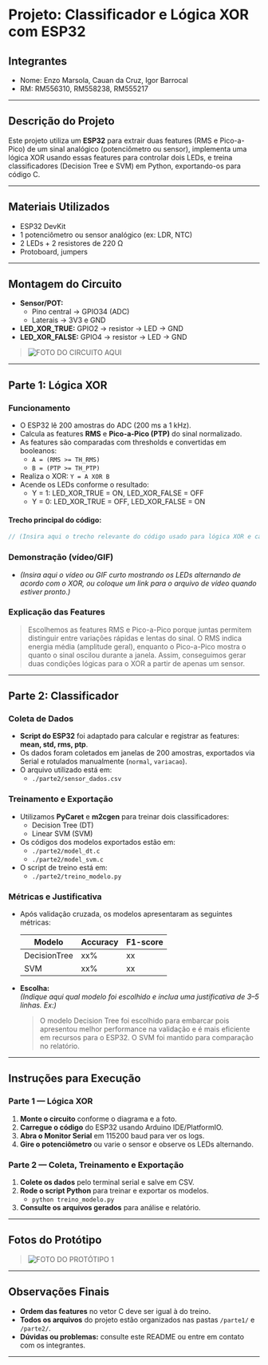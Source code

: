 # Projeto: Classificador e Lógica XOR com ESP32

## Integrantes
- Nome: Enzo Marsola, Cauan da Cruz, Igor Barrocal
- RM: RM556310, RM558238, RM555217

---

## Descrição do Projeto

Este projeto utiliza um **ESP32** para extrair duas features (RMS e Pico-a-Pico) de um sinal analógico (potenciômetro ou sensor), implementa uma lógica XOR usando essas features para controlar dois LEDs, e treina classificadores (Decision Tree e SVM) em Python, exportando-os para código C.

---

## Materiais Utilizados

- ESP32 DevKit
- 1 potenciômetro ou sensor analógico (ex: LDR, NTC)
- 2 LEDs + 2 resistores de 220 Ω
- Protoboard, jumpers

---

## Montagem do Circuito

- **Sensor/POT:**  
  - Pino central → GPIO34 (ADC)  
  - Laterais → 3V3 e GND
- **LED_XOR_TRUE:** GPIO2 → resistor → LED → GND
- **LED_XOR_FALSE:** GPIO4 → resistor → LED → GND

> ![FOTO DO CIRCUITO AQUI](parte2/Image.jpg)  

---

## Parte 1: Lógica XOR

### Funcionamento

- O ESP32 lê 200 amostras do ADC (200 ms a 1 kHz).
- Calcula as features **RMS** e **Pico-a-Pico (PTP)** do sinal normalizado.
- As features são comparadas com thresholds e convertidas em booleanos:
  - `A = (RMS >= TH_RMS)`
  - `B = (PTP >= TH_PTP)`
- Realiza o XOR: `Y = A XOR B`
- Acende os LEDs conforme o resultado:
  - Y = 1: LED_XOR_TRUE = ON, LED_XOR_FALSE = OFF
  - Y = 0: LED_XOR_TRUE = OFF, LED_XOR_FALSE = ON

#### Trecho principal do código:
```cpp
// (Insira aqui o trecho relevante do código usado para lógica XOR e cálculo das features)
```

### Demonstração (vídeo/GIF)
- *(Insira aqui o vídeo ou GIF curto mostrando os LEDs alternando de acordo com o XOR, ou coloque um link para o arquivo de vídeo quando estiver pronto.)*

### Explicação das Features

> Escolhemos as features RMS e Pico-a-Pico porque juntas permitem distinguir entre variações rápidas e lentas do sinal. O RMS indica energia média (amplitude geral), enquanto o Pico-a-Pico mostra o quanto o sinal oscilou durante a janela. Assim, conseguimos gerar duas condições lógicas para o XOR a partir de apenas um sensor.

---

## Parte 2: Classificador

### Coleta de Dados

- **Script do ESP32** foi adaptado para calcular e registrar as features: **mean, std, rms, ptp**.
- Os dados foram coletados em janelas de 200 amostras, exportados via Serial e rotulados manualmente (`normal`, `variacao`).
- O arquivo utilizado está em:  
  - `./parte2/sensor_dados.csv`

### Treinamento e Exportação

- Utilizamos **PyCaret** e **m2cgen** para treinar dois classificadores:
  - Decision Tree (DT)
  - Linear SVM (SVM)
- Os códigos dos modelos exportados estão em:
  - `./parte2/model_dt.c`
  - `./parte2/model_svm.c`
- O script de treino está em:  
  - `./parte2/treino_modelo.py`

### Métricas e Justificativa

- Após validação cruzada, os modelos apresentaram as seguintes métricas:

  | Modelo      | Accuracy | F1-score |
  |-------------|----------|----------|
  | DecisionTree|   xx%    |   xx     |
  | SVM         |   xx%    |   xx     |

- **Escolha:**  
  *(Indique aqui qual modelo foi escolhido e inclua uma justificativa de 3–5 linhas. Ex:)*  
  > O modelo Decision Tree foi escolhido para embarcar pois apresentou melhor performance na validação e é mais eficiente em recursos para o ESP32. O SVM foi mantido para comparação no relatório.

---

## Instruções para Execução

### Parte 1 — Lógica XOR

1. **Monte o circuito** conforme o diagrama e a foto.
2. **Carregue o código** do ESP32 usando Arduino IDE/PlatformIO.
3. **Abra o Monitor Serial** em 115200 baud para ver os logs.
4. **Gire o potenciômetro** ou varie o sensor e observe os LEDs alternando.

### Parte 2 — Coleta, Treinamento e Exportação

1. **Colete os dados** pelo terminal serial e salve em CSV.
2. **Rode o script Python** para treinar e exportar os modelos.
   - `python treino_modelo.py`
3. **Consulte os arquivos gerados** para análise e relatório.

---

## Fotos do Protótipo

> ![FOTO DO PROTÓTIPO 1](caminho/para/foto1.jpg)

---

## Observações Finais

- **Ordem das features** no vetor C deve ser igual à do treino.
- **Todos os arquivos** do projeto estão organizados nas pastas `/parte1/` e `/parte2/`.
- **Dúvidas ou problemas:** consulte este README ou entre em contato com os integrantes.

---

